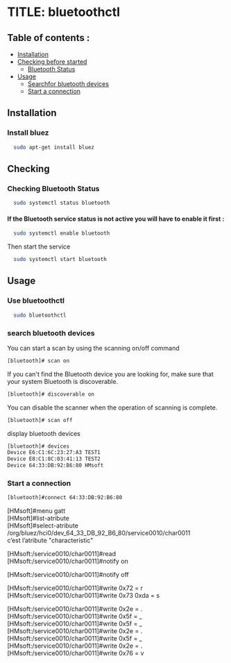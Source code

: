 # TITLE: bluetoothctl

## Table of contents :

* [Installation](#installation)
* [Checking before started](#checking)
  - [Bluetooth Status](#checking-bluetooth-status)
* [Usage](#usage)
	- [Searchfor bluetooth devices](#use-bluetoothctl)
	- [Start a connection](#start-a-connection)

## Installation

### Install bluez

```bash
  sudo apt-get install bluez
```

## Checking

### Checking Bluetooth Status

```bash
  sudo systemctl status bluetooth
```

#### If the Bluetooth service status is not active you will have to enable it first :
```bash
  sudo systemctl enable bluetooth
```
Then start the service
```bash
  sudo systemctl start bluetooth
```

## Usage


### Use bluetoothctl

```bash
  sudo bluetoothctl
```

### search bluetooth devices

You can start a scan by using the scanning on/off command
```bash
[bluetooth]# scan on
```
If you can't find the Bluetooth device you are looking for, make sure that your system Bluetooth is discoverable.
```bash
[bluetooth]# discoverable on
```

You can disable the scanner when the operation of scanning is complete.
```bash
[bluetooth]# scan off
```

display bluetooth devices
```bash
[bluetooth]# devices
Device E6:C1:6C:23:27:A3 TEST1
Device E8:C1:8C:03:41:13 TEST2
Device 64:33:DB:92:B6:80 HMsoft
```

### Start a connection
```bash
[bluetooth]#connect 64:33:DB:92:B6:80
```

[HMsoft]#menu gatt</br>
[HMsoft]#list-atribute</br>
[HMsoft]#select-atribute /org/bluez/hci0/dev_64_33_DB_92_B6_80/service0010/char0011</br>
c’est l’atribute "characteristic" </br>

[HMsoft:/service0010/char0011]#read</br>
[HMsoft:/service0010/char0011]#notify on</br>

[HMsoft:/service0010/char0011]#notify off</br>

[HMsoft:/service0010/char0011]#write 0x72            = r </br>
[HMsoft:/service0010/char0011]#write 0x73 0xda        = s</br>


[HMsoft:/service0010/char0011]#write  0x2e     = .</br>
[HMsoft:/service0010/char0011]#write  0x5f          = _</br>
[HMsoft:/service0010/char0011]#write  0x5f         = _</br>
[HMsoft:/service0010/char0011]#write  0x2e     = .</br>
[HMsoft:/service0010/char0011]#write  0x5f         = _</br>
[HMsoft:/service0010/char0011]#write  0x2e     = .</br>
[HMsoft:/service0010/char0011]#write  0x76         = v</br>
